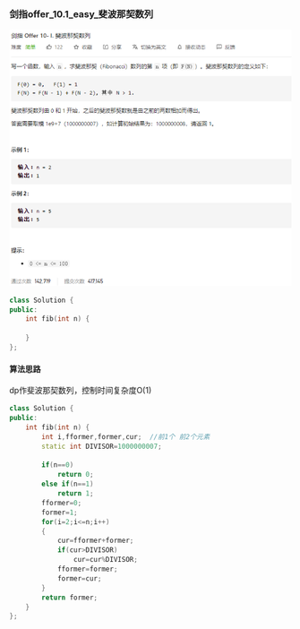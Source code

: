 ### 剑指offer_10.1_easy_斐波那契数列

![image-20210331163546469](剑指offer_10.1_easy_斐波那契数列.assets/image-20210331163546469.png)

```c++
class Solution {
public:
    int fib(int n) {

    }
};
```

#### 算法思路

dp作斐波那契数列，控制时间复杂度O(1)

```c++
class Solution {
public:
    int fib(int n) {
        int i,fformer,former,cur;  //前1个 前2个元素
        static int DIVISOR=1000000007;
        
        if(n==0)
            return 0;
        else if(n==1)
            return 1;
        fformer=0;
        former=1;
        for(i=2;i<=n;i++)
        {
            cur=fformer+former;
            if(cur>DIVISOR)
                cur=cur%DIVISOR;
            fformer=former;
            former=cur;
        }
        return former;
    }
};
```


